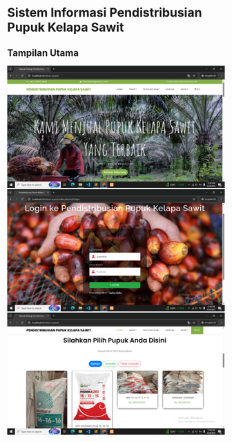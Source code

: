 # Sistem Informasi Pendistribusian Pupuk Kelapa Sawit

## Tampilan Utama

![Home Background](images/bg-home.PNG)  
![Login Background](images/bg-login.PNG)  
![Option Background](images/bg-option.PNG)

